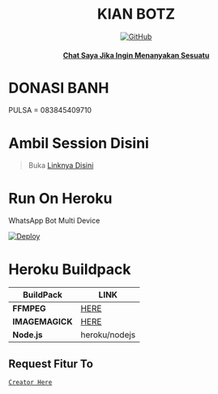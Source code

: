
</p>
<h1 align="center">KIAN BOTZ</h1>

>
>
>
</div>
<p align="center">
  <a href="https://github.com/Kianganz1"><img title="GitHub" src="https://img.shields.io/badge/Github-frostkri.svg?style=for-the-badge&logo=github" /></a>
  <h4 align="center">
  <a
  <a href="https://wa.me/6283845409710">Chat Saya Jika Ingin Menanyakan Sesuatu </a>
</h4>
</p>

# DONASI BANH
 PULSA = 083845409710

# Ambil Session Disini

> Buka [ Linknya Disini ](https://replit.com/@zeeoneofc/Session-Md?lita=1&outputonly=1#.replit) 


# Run On Heroku

WhatsApp Bot Multi Device

[![Deploy](https://www.herokucdn.com/deploy/button.svg)](https://heroku.com/deploy?template=https://https://github.com/Kianganz1/BOTZ-kian)


# Heroku Buildpack

| BuildPack | LINK |
|--------|--------|
| **FFMPEG** |[HERE](https://github.com/jonathanong/heroku-buildpack-ffmpeg-latest) |
| **IMAGEMAGICK** | [HERE](https://github.com/mcollina/heroku-buildpack-imagemagick.git) |
| **Node.js**     | heroku/nodejs|


## Request Fitur To
[`Creator Here`](https://wa.me/6283845409710?text=Banh+req+fitur) 

